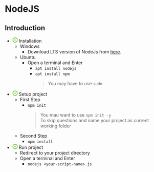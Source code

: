 # NodeJS
## Introduction
- ![](../../../-/1.png) Installation
    - Windows
        - Download LTS version of NodeJs from [here](https://nodejs.org/en/).
    - Ubuntu
        - Open a terminal and Enter
            - `apt install nodejs`
            - `apt install npm`
                > You may have to use `sudo`
- ![](../../../-/1.png) Setup project
    - First Step
        - `npm init`
            > You mau want to use `npm init -y`  
            > To skip questions and name your project as current working folder
    - Second Step
        - `npm install`
- ![](../../../-/1.png) Run project
    - Redirect to your project directory
    - Open a terminal and Enter
        - `nodejs <your-script-name>.js`